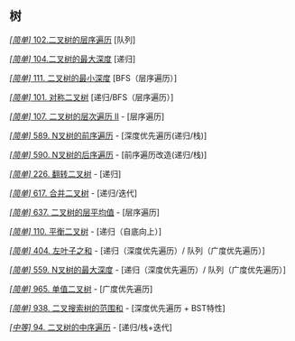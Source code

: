 ## 树

[*[简单]* 102.二叉树的层序遍历](https://leetcode-cn.com/problems/binary-tree-level-order-traversal) [队列]

[*[简单]* 104.二叉树的最大深度](https://leetcode-cn.com/problems/maximum-depth-of-binary-tree) [递归]

[*[简单]* 111. 二叉树的最小深度](https://leetcode-cn.com/problems/minimum-depth-of-binary-tree/submissions/) [BFS（层序遍历）]

[*[简单]* 101. 对称二叉树](https://leetcode-cn.com/problems/symmetric-tree/) [递归/BFS（层序遍历）]

[*[简单]* 107. 二叉树的层次遍历 II](https://leetcode-cn.com/problems/binary-tree-level-order-traversal-ii/submissions/) - [层序遍历]

[*[简单]* 589. N叉树的前序遍历](https://leetcode-cn.com/problems/n-ary-tree-preorder-traversal/submissions/) - [深度优先遍历(递归/栈)]

[*[简单]* 590. N叉树的后序遍历](https://leetcode-cn.com/problems/n-ary-tree-postorder-traversal/) - [前序遍历改造(递归/栈)]

[*[简单]* 226. 翻转二叉树](https://leetcode-cn.com/problems/invert-binary-tree/submissions/) - [递归]

[*[简单]* 617. 合并二叉树](https://leetcode-cn.com/problems/merge-two-binary-trees/) - [递归/迭代]

[*[简单]* 637. 二叉树的层平均值](https://leetcode-cn.com/problems/average-of-levels-in-binary-tree/) - [层序遍历]

[*[简单]* 110. 平衡二叉树](https://leetcode-cn.com/problems/balanced-binary-tree/) - [递归（自底向上）]

[*[简单]* 404. 左叶子之和](https://leetcode-cn.com/problems/sum-of-left-leaves/) - [递归（深度优先遍历）/ 队列（广度优先遍历）]

[*[简单]* 559. N叉树的最大深度](https://leetcode-cn.com/problems/maximum-depth-of-n-ary-tree/) - [递归（深度优先遍历）/ 队列（广度优先遍历）]

[*[简单]* 965. 单值二叉树](https://leetcode-cn.com/problems/univalued-binary-tree/) - [广度优先遍历]

[*[简单]* 938. 二叉搜索树的范围和](https://leetcode-cn.com/problems/range-sum-of-bst/) - [深度优先遍历 + BST特性]

[*[中等]* 94. 二叉树的中序遍历](https://leetcode-cn.com/problems/binary-tree-inorder-traversal/) - [递归/栈+迭代]